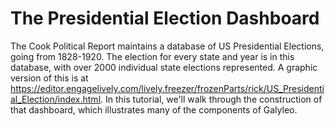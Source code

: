 # The Presidential Election Dashboard
The Cook Political Report maintains a database of US Presidential Elections, going from 1828-1920.  The election for every state
and year is in this database, with over 2000 individual state elections represented.  A graphic version of this is at
https://editor.engagelively.com/lively.freezer/frozenParts/rick/US_Presidential_Election/index.html.  In this tutorial, we'll
walk through the construction of that dashboard, which illustrates many of the components of Galyleo.
